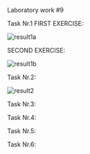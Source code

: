 Laboratory work #9

Task Nr.1 FIRST EXERCISE:

![result1a](https://user-images.githubusercontent.com/36602388/49337178-f337c800-f617-11e8-8e56-174465924bb4.jpg)

SECOND EXERCISE:

![result1b](https://user-images.githubusercontent.com/36602388/49337583-0ea5d180-f61e-11e8-9d79-49ef05e4c0bc.jpg)

Task Nr.2:

![result2](https://user-images.githubusercontent.com/36602388/49337615-a2779d80-f61e-11e8-9627-ff99c4f2bac5.jpg)

Task Nr.3:


Task Nr.4:


Task Nr.5:

Task Nr.6:






